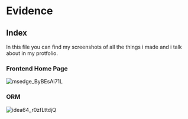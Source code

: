 # Evidence

## Index

In this file you can find my screenshots of all the things i made and i talk about in my protfolio.

### Frontend Home Page

![msedge_ByBEsAi71L](https://user-images.githubusercontent.com/99720725/167800550-20e5a40a-3049-405a-9adc-5f60ea4e6300.png)

### ORM

![idea64_r0zfLttdjQ](https://user-images.githubusercontent.com/99720725/168297628-ad29d833-f70b-4ad5-9bb4-c1cb2f69b57e.png)
